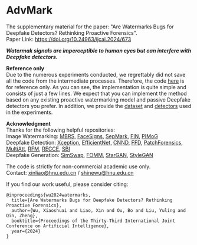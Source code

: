 # AdvMark
The supplementary material for the paper: "Are Watermarks Bugs for Deepfake Detectors? Rethinking Proactive Forensics".  
Paper Link: https://doi.org/10.24963/ijcai.2024/673  

***Watermak signals are imperceptible to human eyes but can interfere with Deepfake detectors.***

**Reference only**  
Due to the numerous experiments conducted, we regrettably did not save all the code from the intermediate processes. Therefore, the code [here](https://github.com/sh1newu/AdvMark/tree/main/network) is for reference only. As you can see, the implementation is quite simple and consists of just a few lines. We expect that you can implement the method based on any existing proactive watermarking model and passive Deepfake detectors you prefer. In addition, we provide the [dataset](https://drive.google.com/drive/folders/1NKnkhh5102pPs8DP-2MZ74r7uzUVWZov?usp=sharing) and [detectors](https://drive.google.com/drive/folders/1771ni4ERqjGkwcj_FlHWJZK7wf9o7fEf?usp=sharing) used in the experiments.

**Acknowledgment**  
Thanks for the following helpful repositories:  
Image Watermarking: [MBRS](https://github.com/jzyustc/MBRS), [FaceSigns](https://github.com/paarthneekhara/FaceSignsDemo), [SepMark](https://github.com/sh1newu/SepMark), [FIN](https://github.com/QQiuyp/FIN), [PIMoG](https://github.com/FangHanNUS/PIMoG-An-Effective-Screen-shooting-Noise-Layer-Simulation-for-Deep-Learning-Based-Watermarking-Netw)   
Deepfake Detection: [Xception](https://github.com/ondyari/FaceForensics), [EfficientNet](https://github.com/ldz666666/Style-atk), [CNND](https://github.com/peterwang512/CNNDetection), [FFD](https://github.com/JStehouwer/FFD_CVPR2020), [PatchForensics](https://github.com/chail/patch-forensics), [MultiAtt](https://github.com/yoctta/multiple-attention), [RFM](https://github.com/crywang/RFM), [RECCE](https://github.com/VISION-SJTU/RECCE), [SBI](https://github.com/mapooon/SelfBlendedImages)   
Deepfake Generation: [SimSwap](https://github.com/neuralchen/SimSwap), [FOMM](https://github.com/AliaksandrSiarohin/first-order-model), [StarGAN](https://github.com/yunjey/stargan), [StyleGAN](https://github.com/NVlabs/stylegan)  
 
The code is strictly for non-commercial academic use only.  
Contact: xinliao@hnu.edu.cn / shinewu@hnu.edu.cn

If you find our work useful, please consider citing:  

```
@inproceedings{wu2024watermarks,  
  title={Are Watermarks Bugs for Deepfake Detectors? Rethinking Proactive Forensics},  
  author={Wu, Xiaoshuai and Liao, Xin and Ou, Bo and Liu, Yuling and Qin, Zheng},  
  booktitle={Proceedings of the Thirty-Third International Joint Conference on Artificial Intelligence},  
  year={2024}  
}
```
